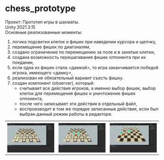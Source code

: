 # chess_prototype
Проект: Прототип игры в шахматы.<br>
Unity 2021.3.15<br>
Основные реализованные моменты:<br> 
1. логика подсветки клеток и фишек при наведении курсора и щелчку, 
2. перемещение фишек по диагоналям, 
3. создано ограничение по перемещению за поле и в занятые клетки,
4. создана возможность перешагивания фишек оппонента при их поедании,
5. если одна из фишек стала <дамкой>, то игра заканчивается победой игрока, имеющего <дамку>,
6. реализован не обязательный вариант съесть фишку.
7. создан компонент (observer), который:
    * считывает все действия игроков, а именно выбор фишек, выбор клеток для перемещения фишек и уничтожение фишек оппонента, 
    * после чего записывает эти действия в отдельный файл,
    * воспроизводит в том же порядке записанные действия, если был выбран данный режим работы в редакторе.
<table>
    <tr>
        <td>
            <img src="start_game.png" alt="">
        </td>
        <td>
            <img src="select_chip.png" alt="">
        </td>
        <td>
            <img src="game.png" alt="">
        </td>
    </tr>
</table> 
